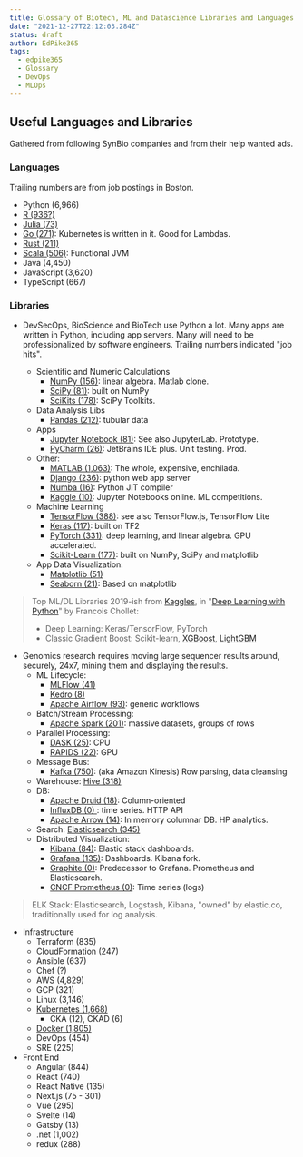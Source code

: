 ```yaml
---
title: Glossary of Biotech, ML and Datascience Libraries and Languages
date: "2021-12-27T22:12:03.284Z"
status: draft
author: EdPike365
tags:
  - edpike365
  - Glossary
  - DevOps
  - MLOps
---
```


## Useful Languages and Libraries

Gathered from following SynBio companies and from their help wanted ads.

### Languages <a name="languages"></a>

Trailing numbers are from job postings in Boston.

- Python (6,966)
- [R (936?)](https://www.r-project.org/)
- [Julia (73)](https://julialang.org/)
- [Go (271)](https://go.dev/): Kubernetes is written in it. Good for Lambdas.
- [Rust (211)](https://www.rust-lang.org/)
- [Scala (506)](https://www.scala-lang.org/): Functional JVM
- Java (4,450)
- JavaScript (3,620)
- TypeScript (667)

### Libraries <a name="libraries"></a>

- DevSecOps, BioScience and BioTech use Python a lot. Many apps are written in Python, including app servers. Many will need to be professionalized by software engineers. Trailing numbers indicated "job hits".

  - Scientific and Numeric Calculations
    - [NumPy (156)](https://numpy.org/): linear algebra. Matlab clone.
    - [SciPy (81)](https://scipy.org/): built on NumPy
    - [SciKits (178)](https://projects.scipy.org/scikits.html): SciPy Toolkits.
  - Data Analysis Libs
    - [Pandas (212)](https://pandas.pydata.org/): tubular data
  - Apps
    - [Jupyter Notebook (81)](https://jupyter.org/): See also JupyterLab. Prototype.
    - [PyCharm (26)](https://www.jetbrains.com/pycharm/): JetBrains IDE plus. Unit testing. Prod.
  - Other:
    - [MATLAB (1,063)](https://www.mathworks.com/products/matlab.html): The whole, expensive, enchilada.
    - [Django (236)](https://www.djangoproject.com/): python web app server
    - [Numba (16)](https://numba.pydata.org/): Python JIT compiler
    - [Kaggle (10)](https://www.kaggle.com/): Jupyter Notebooks online. ML competitions.
  - Machine Learning
    - [TensorFlow (388)](https://www.tensorflow.org/): see also TensorFlow.js, TensorFlow Lite
    - [Keras (117)](https://keras.io/): built on TF2
    - [PyTorch (331)](https://pytorch.org/): deep learning, and linear algebra. GPU accelerated.
    - [Scikit-Learn (177)](https://scikit-learn.org/stable/): built on NumPy, SciPy and matplotlib
  - App Data Visualization:
    - [Matplotlib (51)](https://matplotlib.org/)
    - [Seaborn (21)](https://seaborn.pydata.org/): Based on matplotlib

> Top ML/DL Libraries 2019-ish from [Kaggles](https://www.kaggle.com/[), in "[Deep Learning with Python](https://www.manning.com/books/deep-learning-with-python-second-edition?gclid=Cj0KCQiAlMCOBhCZARIsANLid6YjJoYPgdAU9IrC4WVpeBHU770B3jPj94qAlk6dVOpnY2DHEeDYbHYaAvGlEALw_wcB)" by Francois Chollet:
>
> - Deep Learning: Keras/TensorFlow, PyTorch
> - Classic Gradient Boost: Scikit-learn, [XGBoost](https://xgboost.readthedocs.io/en/stable/), [LightGBM](https://lightgbm.readthedocs.io/en/latest/)

- Genomics research requires moving large sequencer results around, securely,
  24x7, mining them and displaying the results.
  - ML Lifecycle:
    - [MLFlow (41)](https://mlflow.org/)
    - [Kedro (8)](https://kedro.readthedocs.io/en/stable/)
    - [Apache Airflow (93)](https://airflow.apache.org/): generic workflows
  - Batch/Stream Processing:
    - [Apache Spark (201)](https://spark.apache.org/): massive datasets, groups of rows
  - Parallel Processing:
    - [DASK (25)](https://dask.org/): CPU
    - [RAPIDS (22)](https://rapids.ai): GPU
  - Message Bus:
    - [Kafka (750)](https://kafka.apache.org/): (aka Amazon Kinesis) Row parsing, data cleansing
  - Warehouse: [Hive (318)](https://hive.apache.org/)
  - DB:
    - [Apache Druid (18)](https://druid.apache.org/): Column-oriented
    - [InfluxDB (0) ](https://www.influxdata.com/): time series. HTTP API
    - [Apache Arrow (14)](https://arrow.apache.org/): In memory columnar DB. HP analytics.
  - Search: [Elasticsearch (345)](https://www.elastic.co/what-is/elasticsearch)
  - Distributed Visualization:
    - [Kibana (84)](https://www.elastic.co/kibana/): Elastic stack dashboards.
    - [Grafana (135)](https://grafana.com/): Dashboards. Kibana fork.
    - [Graphite (0)](https://graphiteapp.org/): Predecessor to Grafana. Prometheus and Elasticsearch.
    - [CNCF Prometheus (0)](https://prometheus.io/): Time series (logs)

> ELK Stack: Elasticsearch, Logstash, Kibana, "owned" by elastic.co, traditionally used for log analysis.

- Infrastructure
  - Terraform (835)
  - CloudFormation (247)
  - Ansible (637)
  - Chef (?)
  - AWS (4,829)
  - GCP (321)
  - Linux (3,146)
  - [Kubernetes (1,668)](https://kubernetes.io/)
    - CKA (12), CKAD (6)
  - [Docker (1,805)](https://www.docker.com/)
  - DevOps (454)
  - SRE (225)
- Front End
  - Angular (844)
  - React (740)
  - React Native (135)
  - Next.js (75 - 301)
  - Vue (295)
  - Svelte (14)
  - Gatsby (13)
  - .net (1,002)
  - redux (288)
